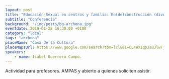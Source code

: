 ```yaml
---
layout: post
title: "Educación Sexual en centros y familia: En(de)construcción (diversidades sexuales), Macedonia (Cómo me trato yo y como dejo que me traten los demás)."
subtitle: "Conferencia"
background: "/img/posts/bg-archena.jpg"
eventdate: 2019-01-28 16:30:00 +0100
category: "local"
tags: "archena"
placeName: "Casa de la Cultura"
placeMapsUrl: https://www.google.com/search?tbm=lcl&ei=CL4WXIqpJauJlwTjmoWADg&q=Casa+de+Cultura-Salo%CC%81n+de+actos+y+Teatro+Villa+de+Archena&oq=Casa+de+Cultura-Salo%CC%81n+de+actos+y+Teatro+Villa+de+Archena&gs_l=psy-ab.3...508958.508958.0.509997.1.1.0.0.0.0.283.283.2-1.1.0....0...1c.2.64.psy-ab..0.0.0....0.wwGG0tMczIQ#rlfi=hd:;si:1832618815544458954;mv:!1m2!1d38.11733927731903!2d-1.29802983956161!2m2!1d38.11697932268097!2d-1.2984873604383904
speakers:
    - name: Isabel Guerrero Campo.
---
```


Actividad para profesores. AMPAS y abierto a quienes soliciten asistir.
